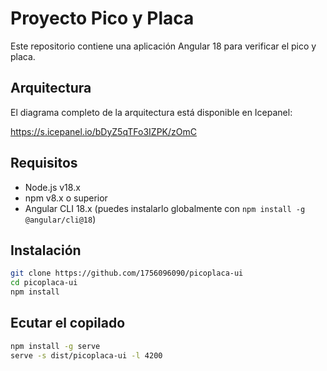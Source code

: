 # Proyecto Pico y Placa

Este repositorio contiene una aplicación Angular 18 para verificar el pico y placa.

## Arquitectura

El diagrama completo de la arquitectura está disponible en Icepanel:

https://s.icepanel.io/bDyZ5qTFo3IZPK/zOmC

## Requisitos

- Node.js v18.x
- npm v8.x o superior
- Angular CLI 18.x (puedes instalarlo globalmente con `npm install -g @angular/cli@18`)

## Instalación

```bash
git clone https://github.com/1756096090/picoplaca-ui
cd picoplaca-ui
npm install
```

## Ecutar el copilado 

```bash
npm install -g serve
serve -s dist/picoplaca-ui -l 4200

